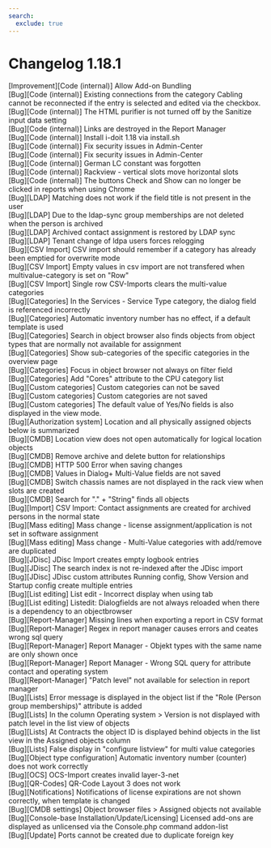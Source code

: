 ```yaml
---
search:
  exclude: true
---
```

# Changelog 1.18.1
<!-- cSpell:disable -->
<!-- markdownlint-disable MD052 -->
[Improvement][Code (internal)]                    Allow Add-on Bundling<br>
[Bug][Code (internal)]                            Existing connections from the category Cabling cannot be reconnected if the entry is selected and edited via the checkbox.<br>
[Bug][Code (internal)]                            The HTML purifier is not turned off by the Sanitize input data setting<br>
[Bug][Code (internal)]                            Links are destroyed in the Report Manager<br>
[Bug][Code (internal)]                            Install i-doit 1.18 via install.sh<br>
[Bug][Code (internal)]                            Fix security issues in Admin-Center<br>
[Bug][Code (internal)]                            Fix security issues in Admin-Center<br>
[Bug][Code (internal)]                            German LC constant was forgotten<br>
[Bug][Code (internal)]                            Rackview - vertical slots move horizontal slots<br>
[Bug][Code (internal)]                            The buttons Check and Show can no longer be clicked in reports when using Chrome<br>
[Bug][LDAP]                                       Matching does not work if the field title is not present in the user<br>
[Bug][LDAP]                                       Due to the ldap-sync group memberships are not deleted when the person is archived<br>
[Bug][LDAP]                                       Archived contact assignment is restored by LDAP sync<br>
[Bug][LDAP]                                       Tenant change of ldpa users forces relogging<br>
[Bug][CSV Import]                                 CSV import should remember if a category has already been emptied for overwrite mode<br>
[Bug][CSV Import]                                 Empty values in csv import are not transfered when multivalue-category is set on "Row"<br>
[Bug][CSV Import]                                 Single row CSV-Imports clears the multi-value categories<br>
[Bug][Categories]                                 In the Services - Service Type category, the dialog field is referenced incorrectly<br>
[Bug][Categories]                                 Automatic inventory number has no effect, if a default template is used<br>
[Bug][Categories]                                 Search in object browser also finds objects from object types that are normally not available for assignment<br>
[Bug][Categories]                                 Show sub-categories of the specific categories in the overview page<br>
[Bug][Categories]                                 Focus in object browser not always on filter field<br>
[Bug][Categories]                                 Add "Cores" attribute to the CPU category list<br>
[Bug][Custom categories]                          Custom categories can not be saved<br>
[Bug][Custom categories]                          Custom categories are not saved<br>
[Bug][Custom categories]                          The default value of Yes/No fields is also displayed in the view mode.<br>
[Bug][Authorization system]                       Location and all physically assigned objects below is summarized<br>
[Bug][CMDB]                                       Location view does not open automatically for logical location objects<br>
[Bug][CMDB]                                       Remove archive and delete button for relationships<br>
[Bug][CMDB]                                       HTTP 500 Error when saving changes<br>
[Bug][CMDB]                                       Values in Dialog+ Multi-Value fields are not saved<br>
[Bug][CMDB]                                       Switch chassis names are not displayed in the rack view when slots are created<br>
[Bug][CMDB]                                       Search for "." + "String" finds all objects<br>
[Bug][Import]                                     CSV Import: Contact assignments are created for archived persons in the normal state<br>
[Bug][Mass editing]                               Mass change - license assignment/application is not set in software assignment<br>
[Bug][Mass editing]                               Mass change - Multi-Value categories with add/remove  are duplicated<br>
[Bug][JDisc]                                      JDisc Import creates empty logbook entries<br>
[Bug][JDisc]                                      The search index is not re-indexed after the JDisc import<br>
[Bug][JDisc]                                      JDisc custom attributes Running config, Show Version and Startup config create multiple entries<br>
[Bug][List editing]                               List edit - Incorrect display when using tab<br>
[Bug][List editing]                               Listedit: Dialogfields are not always reloaded when there is a dependency to an objectbrowser<br>
[Bug][Report-Manager]                             Missing lines when exporting a report in CSV format<br>
[Bug][Report-Manager]                             Regex in report manager causes errors and ceates wrong sql query<br>
[Bug][Report-Manager]                             Report Manager - Objekt types with the same name are only shown once<br>
[Bug][Report-Manager]                             Report Manager - Wrong SQL query for attribute contact and operating system<br>
[Bug][Report-Manager]                             "Patch level" not available for selection in report manager<br>
[Bug][Lists]                                      Error message is displayed in the object list if the "Role (Person group memberships)" attribute is added<br>
[Bug][Lists]                                      In the column Operating system > Version is not displayed with patch level in the list view of objects<br>
[Bug][Lists]                                      At Contracts the object ID is displayed behind objects in the list view in the Assigned objects column<br>
[Bug][Lists]                                      False display in "configure listview" for multi value categories<br>
[Bug][Object type configuration]                  Automatic inventory number (counter) does not work correctly<br>
[Bug][OCS]                                        OCS-Import creates invalid layer-3-net<br>
[Bug][QR-Codes]                                   QR-Code Layout 3 does not work<br>
[Bug][Notifications]                              Notifications of license expirations are not shown correctly, when template is changed<br>
[Bug][CMDB settings]                              Object browser files > Assigned objects not available<br>
[Bug][Console-base Installation/Update/Licensing] Licensed add-ons are displayed as unlicensed via the Console.php command addon-list<br>
[Bug][Update]                                     Ports cannot be created due to duplicate foreign key<br>
